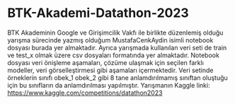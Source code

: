 # BTK-Akademi-Datathon-2023

BTK Akademinin Google ve Girişimcilik Vakfı ile birlikte düzenlemiş olduğu yarışma sürecinde yazmış olduğum MustafaCenkAydin isimli notebook dosyası burada yer almaktadır.
Ayrıca yarışmada kullanılan veri seti de train ve test_x olmak üzere csv dosyaları formatında yer almaktadır.
Notebook dosyası veri önişleme aşamaları, çözüme ulaşmak için seçilen farklı modeller, veri görselleştirmesi gibi aşamaları içermektedir. 
Veri setinde örneklerin sınıfı obek_1 obek_2 gibi 8 tane anlamdırılmamış sınıftan oluştuğu için bu sınıfların da anlamdırılması yapılmıştır.
Yarışmanın Kaggle linki: https://www.kaggle.com/competitions/datathon2023
